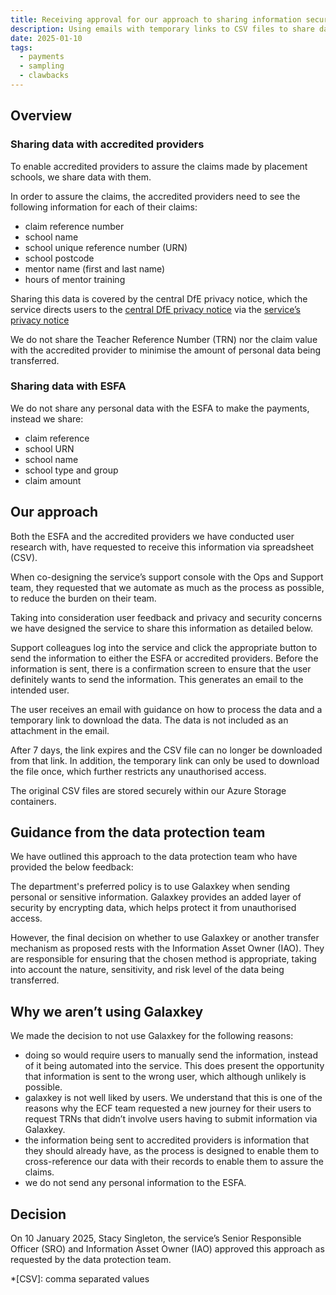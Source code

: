 ```yaml
---
title: Receiving approval for our approach to sharing information securely with the Education and Skills Funding Agency (ESFA) and accredited providers
description: Using emails with temporary links to CSV files to share data with authorised third parties
date: 2025-01-10
tags:
  - payments
  - sampling
  - clawbacks
---
```

## Overview

### Sharing data with accredited providers

To enable accredited providers to assure the claims made by placement schools, we share data with them.

In order to assure the claims, the accredited providers need to see the following information for each of their claims:

- claim reference number
- school name
- school unique reference number (URN)
- school postcode
- mentor name (first and last name)
- hours of mentor training

Sharing this data is covered by the central DfE privacy notice, which the service directs users to the [central DfE privacy notice](https://www.gov.uk/government/publications/privacy-information-education-providers-workforce-including-teachers/5a254207-a566-44f7-ac77-6ba59fd26e04#using-your-data-to-support-teaching-as-a-career) via the [service’s privacy notice](https://claim-funding-for-mentor-training.education.gov.uk/privacy)

We do not share the Teacher Reference Number (TRN) nor the claim value with the accredited provider to minimise the amount of personal data being transferred.

### Sharing data with ESFA

We do not share any personal data with the ESFA to make the payments, instead we share:

- claim reference
- school URN
- school name
- school type and group
- claim amount

## Our approach

Both the ESFA and the accredited providers we have conducted user research with, have requested to receive this information via spreadsheet (CSV).

When co-designing the service’s support console with the Ops and Support team, they requested that we automate as much as the process as possible, to reduce the burden on their team.

Taking into consideration user feedback and privacy and security concerns we have designed the service to share this information as detailed below.

Support colleagues log into the service and click the appropriate button to send the information to either the ESFA or accredited providers. Before the information is sent, there is a confirmation screen to ensure that the user definitely wants to send the information. This generates an email to the intended user.

The user receives an email with guidance on how to process the data and a temporary link to download the data. The data is not included as an attachment in the email.

After 7 days, the link expires and the CSV file can no longer be downloaded from that link. In addition, the temporary link can only be used to download the file once, which further restricts any unauthorised access.

The original CSV files are stored securely within our Azure Storage containers.

## Guidance from the data protection team

We have outlined this approach to the data protection team who have provided the below feedback:

The department's preferred policy is to use Galaxkey when sending personal or sensitive information. Galaxkey provides an added layer of security by encrypting data, which helps protect it from unauthorised access.

However, the final decision on whether to use Galaxkey or another transfer mechanism as proposed rests with the Information Asset Owner (IAO). They are responsible for ensuring that the chosen method is appropriate, taking into account the nature, sensitivity, and risk level of the data being transferred.

## Why we aren’t using Galaxkey

We made the decision to not use Galaxkey for the following reasons:

- doing so would require users to manually send the information, instead of it being automated into the service. This does present the opportunity that information is sent to the wrong user, which although unlikely is possible.
- galaxkey is not well liked by users. We understand that this is one of the reasons why the ECF team requested a new journey for their users to request TRNs that didn’t involve users having to submit information via Galaxkey.
- the information being sent to accredited providers is information that they should already have, as the process is designed to enable them to cross-reference our data with their records to enable them to assure the claims.
- we do not send any personal information to the ESFA.

## Decision

On 10 January 2025, Stacy Singleton, the service’s Senior Responsible Officer (SRO) and Information Asset Owner (IAO) approved this approach as requested by the data protection team.

*[CSV]: comma separated values
